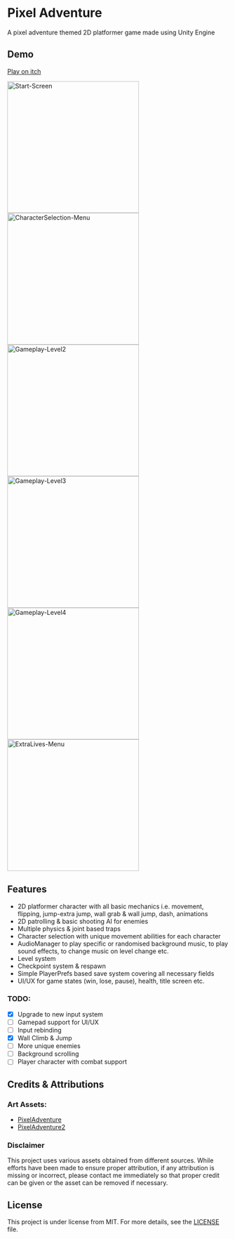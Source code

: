 # Pixel Adventure

A pixel adventure themed 2D platformer game made using Unity Engine

## Demo

[Play on itch](https://mockjoke.itch.io/pixel-adventure)

<img src="README-Resources/Start-Screen.png" alt="Start-Screen" width="300px"> <img src="README-Resources/CharacterSelection-Menu.png" alt="CharacterSelection-Menu" width="300px">
<img src="README-Resources/Gameplay-Level2.png" alt="Gameplay-Level2" width="300px"> <img src="README-Resources/Gameplay-Level3.png" alt="Gameplay-Level3" width="300px">
<img src="README-Resources/Gameplay-Level4.png" alt="Gameplay-Level4" width="300px"> <img src="README-Resources/ExtraLives-Menu.png" alt="ExtraLives-Menu" width="300px">

## Features

- 2D platformer character with all basic mechanics i.e. movement, flipping, jump-extra jump, wall grab & wall jump, dash, animations
- 2D patrolling & basic shooting AI for enemies
- Multiple physics & joint based traps
- Character selection with unique movement abilities for each character
- AudioManager to play specific or randomised background music, to play sound effects, to change music on level change etc.
- Level system
- Checkpoint system & respawn
- Simple PlayerPrefs based save system covering all necessary fields
- UI/UX for game states (win, lose, pause), health, title screen etc.

### TODO:

- [x] Upgrade to new input system
- [ ] Gamepad support for UI/UX 
- [ ] Input rebinding
- [x] Wall Climb & Jump
- [ ] More unique enemies
- [ ] Background scrolling
- [ ] Player character with combat support

## Credits & Attributions

### Art Assets:

- [PixelAdventure](https://pixelfrog-assets.itch.io/pixel-adventure-1)
- [PixelAdventure2](https://pixelfrog-assets.itch.io/pixel-adventure-1)

### Disclaimer

This project uses various assets obtained from different sources. While efforts have been made to ensure proper attribution, if any attribution is missing or incorrect, please contact me immediately so that proper credit can be given or the asset can be removed if necessary.

## License

This project is under license from MIT. For more details, see the [LICENSE](LICENSE) file.

